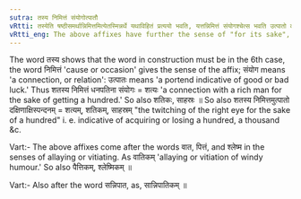 ```yaml
---
sutra: तस्य निमित्तं संयोगोत्पातौ
vRtti: तस्येति षष्ठीसमर्थान्निमित्तमित्येतस्मिन्नर्थे यथाविहितं प्रत्ययो भवति, यत्तन्निमित्तं संयोगश्चेत्स भवति उत्पातो वा ॥
vRtti_eng: The above affixes have further the sense of "for its sake", when the meaning is a relation or an unwanted appearance.
---
```

The word तस्य shows that the word in construction must be in the 6th case, the word निमित्तं 'cause or occasion' gives the sense of the affix; संयोग means 'a connection, or relation': उत्पातः means 'a portend indicative of good or bad luck.' Thus शतस्य निमित्तं धनपतिना संयोगः = शत्यः 'a connection with a rich man for the sake of getting a hundred.' So also शतिकः, साहस्रः ॥ So also शतस्य निमित्तमुत्पातो दक्षिणाक्षिस्पन्दनम् = शत्यम्, शतिकम्, साहस्रम् "the twitching of the right eye for the sake of a hundred" i. e. indicative of acquiring or losing a hundred, a thousand &c.

Vart:- The above affixes come after the words वात, पित्तं, and श्लेष्म in the senses of allaying or vitiating. As वातिकम् 'allaying or vitiation of windy humour.' So also पैत्तिकम्, श्लेष्मिकम् ॥

Vart:- Also after the word सन्निपात, as, सान्निपातिकम् ॥
